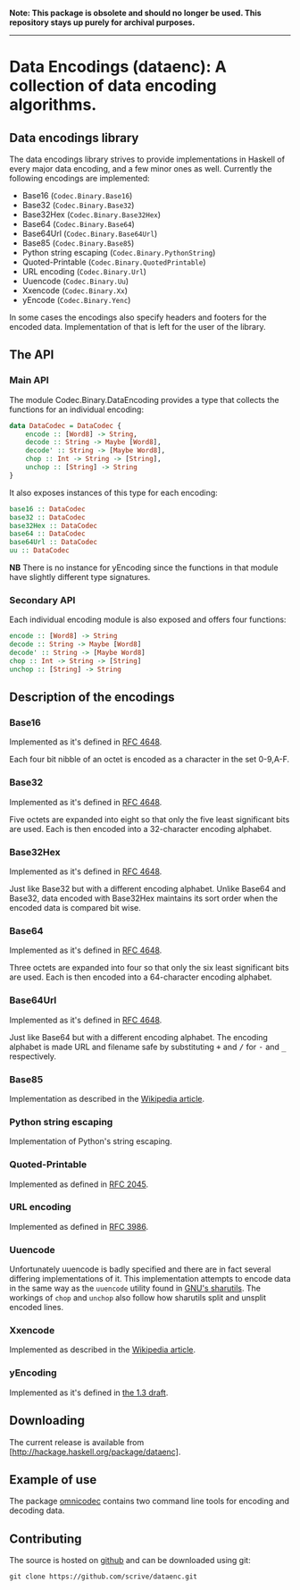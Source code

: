 **Note: This package is obsolete and should no longer be used. This repository stays up purely for archival purposes.**

----

Data Encodings (dataenc): A collection of data encoding algorithms.
===================================================================

## Data encodings library

The data encodings library strives to provide implementations in Haskell of every major data encoding, and a few minor ones as well.  Currently the following encodings are implemented:

* Base16 (`Codec.Binary.Base16`)
* Base32 (`Codec.Binary.Base32`)
* Base32Hex (`Codec.Binary.Base32Hex`)
* Base64 (`Codec.Binary.Base64`)
* Base64Url (`Codec.Binary.Base64Url`)
* Base85 (`Codec.Binary.Base85`)
* Python string escaping (`Codec.Binary.PythonString`)
* Quoted-Printable (`Codec.Binary.QuotedPrintable`)
* URL encoding (`Codec.Binary.Url`)
* Uuencode (`Codec.Binary.Uu`)
* Xxencode (`Codec.Binary.Xx`)
* yEncode (`Codec.Binary.Yenc`)

In some cases the encodings also specify headers and footers for the encoded data. Implementation of that is left for the user of the library.

## The API

### Main API

The module <hask>Codec.Binary.DataEncoding</hask> provides a type that collects the functions for an individual encoding:

```haskell
data DataCodec = DataCodec {
    encode :: [Word8] -> String,
    decode :: String -> Maybe [Word8],
    decode' :: String -> [Maybe Word8],
    chop :: Int -> String -> [String],
    unchop :: [String] -> String
}
```

It also exposes instances of this type for each encoding:

```haskell
base16 :: DataCodec
base32 :: DataCodec
base32Hex :: DataCodec
base64 :: DataCodec
base64Url :: DataCodec
uu :: DataCodec
```

<b>NB</b> There is no instance for yEncoding since the functions in that module have slightly different type signatures.

### Secondary API

Each individual encoding module is also exposed and offers four functions:

```haskell
encode :: [Word8] -> String
decode :: String -> Maybe [Word8]
decode' :: String -> [Maybe Word8]
chop :: Int -> String -> [String]
unchop :: [String] -> String
```

## Description of the encodings

### Base16

Implemented as it's defined in [RFC 4648](http://tools.ietf.org/html/rfc4648).

Each four bit nibble of an octet is encoded as a character in the set 0-9,A-F.

### Base32

Implemented as it's defined in [RFC 4648](http://tools.ietf.org/html/rfc4648).

Five octets are expanded into eight so that only the five least significant bits are used.  Each is then encoded into a 32-character encoding alphabet.

### Base32Hex

Implemented as it's defined in [RFC 4648](http://tools.ietf.org/html/rfc4648).

Just like Base32 but with a different encoding alphabet.  Unlike Base64 and Base32, data encoded with Base32Hex maintains its sort order when the encoded data is compared bit wise.

### Base64

Implemented as it's defined in [RFC 4648](http://tools.ietf.org/html/rfc4648).

Three octets are expanded into four so that only the six least significant bits are used.  Each is then encoded into a 64-character encoding alphabet.

### Base64Url

Implemented as it's defined in [RFC 4648](http://tools.ietf.org/html/rfc4648).

Just like Base64 but with a different encoding alphabet.  The encoding alphabet is made URL and filename safe by substituting <tt>+</tt> and <tt>/</tt> for <tt>-</tt> and <tt>_</tt> respectively.

### Base85

Implementation as described in the [Wikipedia article](http://en.wikipedia.org/wiki/Ascii85).

### Python string escaping

Implementation of Python's string escaping.

### Quoted-Printable

Implemented as defined in [RFC 2045](http://tools.ietf.org/html/rfc2045).

### URL encoding

Implemented as defined in [RFC 3986](http://tools.ietf.org/html/rfc3986).

### Uuencode

Unfortunately uuencode is badly specified and there are in fact several differing implementations of it.  This implementation attempts to encode data in the same way as the `uuencode` utility found in [GNU's sharutils](http://www.gnu.org/software/sharutils).  The workings of `chop` and `unchop` also follow how sharutils split and unsplit encoded lines.

### Xxencode

Implemented as described in the [Wikipedia article](http://en.wikipedia.org/wiki/Xxencode).

### yEncoding

Implemented as it's defined in [the 1.3 draft](http://yence.sourceforge.net/docs/protocol/version1_3_draft.html).

## Downloading

The current release is available from [http://hackage.haskell.org/package/dataenc].

## Example of use

The package [omnicodec](http://hackage.haskell.org/cgi-bin/hackage-scripts/package/omnicodec) contains two command line tools for encoding and decoding data.

## Contributing

The source is hosted on [github](https://github.com/scrive/dataenc) and can be downloaded using git:

    git clone https://github.com/scrive/dataenc.git

